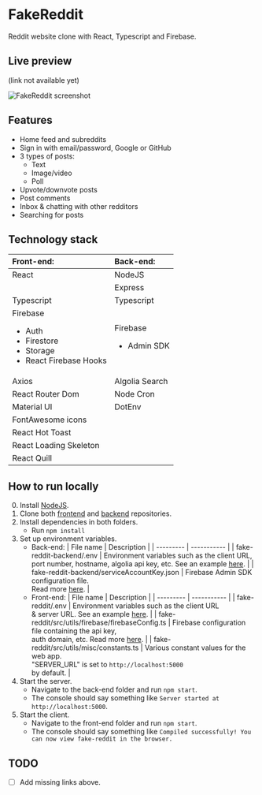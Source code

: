 # FakeReddit

Reddit website clone with React, Typescript and Firebase.

## Live preview

(link not available yet)

![FakeReddit screenshot](https://i.imgur.com/0t4tMg9.png)

## Features

-   Home feed and subreddits
-   Sign in with email/password, Google or GitHub
-   3 types of posts:
    -   Text
    -   Image/video
    -   Poll
-   Upvote/downvote posts
-   Post comments
-   Inbox & chatting with other redditors
-   Searching for posts

## Technology stack

| Front-end:                                                                                    | Back-end:                           |
| :-------------------------------------------------------------------------------------------- | :---------------------------------- |
| React                                                                                         | NodeJS                              |
|                                                                                               | Express                             |
| Typescript                                                                                    | Typescript                          |
| Firebase<ul><li>Auth</li><li>Firestore</li><li>Storage</li><li>React Firebase Hooks</li></ul> | Firebase<ul><li>Admin SDK</li></ul> |
| Axios                                                                                         | Algolia Search                      |
| React Router Dom                                                                              | Node Cron                           |
| Material UI                                                                                   | DotEnv                              |
| FontAwesome icons                                                                             |
| React Hot Toast                                                                               |
| React Loading Skeleton                                                                        |
| React Quill                                                                                   |

## How to run locally

0. Install [NodeJS](https://nodejs.org/en/).
1. Clone both [frontend](https://github.com/DoubleDebug/fake-reddit) and [backend](https://github.com/DoubleDebug/fake-reddit-backend) repositories.
2. Install dependencies in both folders.
    - Run `npm install`
3. Set up environment variables.
    - Back-end:
      | File name | Description |
      | --------- | ----------- |
      | fake-reddit-backend/.env | Environment variables such as the client URL, <br> port number, hostname, algolia api key, etc. See an example [here](). |
      | fake-reddit-backend/serviceAccountKey.json | Firebase Admin SDK configuration file. <br> Read more [here](https://firebase.google.com/docs/admin/setup). |
    - Front-end:
      | File name | Description |
      | --------- | ----------- |
      | fake-reddit/.env | Environment variables such as the client URL <br> & server URL. See an example [here](). |
      | fake-reddit/src/utils/firebase/firebaseConfig.ts | Firebase configuration file containing the api key, <br> auth domain, etc. Read more [here](). |
      | fake-reddit/src/utils/misc/constants.ts | Various constant values for the web app. <br> "SERVER_URL" is set to `http://localhost:5000` <br> by default. |
4. Start the server.
    - Navigate to the back-end folder and run `npm start`.
    - The console should say something like `Server started at http://localhost:5000`.
5. Start the client.
    - Navigate to the front-end folder and run `npm start`.
    - The console should say something like `Compiled successfully! You can now view fake-reddit in the browser.`

## TODO

-   [ ] Add missing links above.
